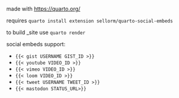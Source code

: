 made with https://quarto.org/

requires `quarto install extension sellorm/quarto-social-embeds`

to build _site use `quarto render`

social embeds support:
- `{{< gist USERNAME GIST_ID >}}`
- `{{< youtube VIDEO_ID >}}`
- `{{< vimeo VIDEO_ID >}}`
- `{{< loom VIDEO_ID >}}`
- `{{< tweet USERNAME TWEET_ID >}}`
- `{{< mastodon STATUS_URL>}}`
